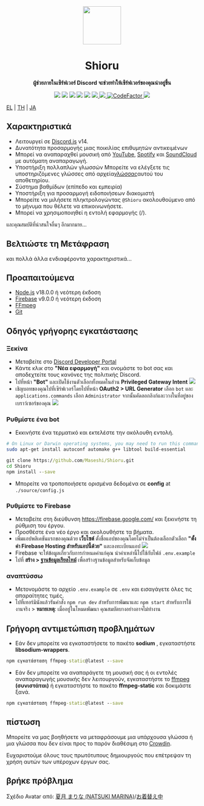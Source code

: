 <div align="center">
  <img src="https://raw.githubusercontent.com/Maseshi/Shioru/main/assets/icons/favicon-circle.png" width="100" />
  <strong>
    <h1>Shioru</h2>
    <p>ผู้ช่วยภายในเซิร์ฟเวอร์ Discord จะช่วยทำให้เซิร์ฟเวอร์ของคุณน่าอยู่ขึ้น</p>
  </strong>
  <img src="https://img.shields.io/badge/discord.js-v14-7354F6?logo=discord&logoColor=white" />
  <img src="https://img.shields.io/github/stars/Maseshi/Shioru.svg?logo=github" />
  <img src="https://img.shields.io/github/v/release/Maseshi/Shioru" />
  <img src="https://img.shields.io/github/license/Maseshi/Shioru.svg?logo=github" />
  <img src="https://img.shields.io/github/last-commit/Maseshi/Shioru" />
  <a title="Κατάσταση" target="_blank" href="https://shioru.statuspage.io/">
    <img src="https://img.shields.io/badge/dynamic/json?logo=google-cloud&logoColor=white&label=status&query=status.indicator&url=https%3A%2F%2Fq60yrzp0cbgg.statuspage.io%2Fapi%2Fv2%2Fstatus.json" />
  </a>
  <a title="Crowdin" target="_blank" href="https://crowdin.com/project/shioru">
    <img src="https://badges.crowdin.net/shioru/localized.svg" />
  </a>
  <a title="CodeFactor" target="_blank" href="https://www.codefactor.io/repository/github/maseshi/shioru">
    <img src="https://www.codefactor.io/repository/github/maseshi/shioru/badge" alt="CodeFactor" />
  </a>
  <a title="Top.gg" target="_blank" href="https://top.gg/bot/704706906505347183">
    <img src="https://top.gg/api/widget/upvotes/704706906505347183.svg" />
  </a>
</div>

[EL](https://github.com/Maseshi/Shioru/blob/main/documents/README.en.md) | [TH](https://github.com/Maseshi/Shioru/blob/main/documents/README.th.md) | [JA](https://github.com/Maseshi/Shioru/blob/main/documents/README.ja.md)

<div align="center">
  <a href="https://github.com/Maseshi/Shioru/tree/main/documents">
    </img>
  </a>
</div>

## Χαρακτηριστικά

- Λειτουργεί σε [Discord.js](https://discord.js.org/) v14.
- Δυνατότητα προσαρμογής μιας ποικιλίας επιθυμητών αντικειμένων
- Μπορεί να αναπαραχθεί μουσική από [YouTube](https://www.youtube.com/), [Spotify](https://www.spotify.com/) και [SoundCloud](https://soundcloud.com/) με αυτόματη αναπαραγωγή.
- Υποστήριξη πολλαπλών γλωσσών Μπορείτε να ελέγξετε τις υποστηριζόμενες γλώσσες από αρχεία[γλώσσας](https://github.com/Maseshi/shioru/blob/main/source/languages)αυτού του αποθετηρίου.
- Σύστημα βαθμίδων (επίπεδο και εμπειρία)
- Υποστήριξη για προσαρμογή ειδοποιήσεων διακομιστή
- Μπορείτε να μιλήσετε πληκτρολογώντας `@Shioru` ακολουθούμενο από το μήνυμα που θέλετε να επικοινωνήσετε.
- Μπορεί να χρησιμοποιηθεί η εντολή εφαρμογής (/).

และคุณสมบัติที่น่าสนใจอื่นๆ อีกมากมาย...

## Βελτιώστε τη Μετάφραση

και πολλά άλλα ενδιαφέροντα χαρακτηριστικά...

## Προαπαιτούμενα

- [Node.js](https://nodejs.org/) v18.0.0 ή νεότερη έκδοση
- [Firebase](https://firebase.google.com/) v9.0.0 ή νεότερη έκδοση
- [FFmpeg](https://www.ffmpeg.org/download.html)
- [Git](https://git-scm.com/downloads)

## Οδηγός γρήγορης εγκατάστασης

### Ξεκίνα

- Μεταβείτε στο [Discord Developer Portal](https://discord.com/developers/applications)
- Κάντε κλικ στο **"Νέα εφαρμογή"** και ονομάστε το bot σας και αποδεχτείτε τους κανόνες της πολιτικής Discord.
- ไปที่หน้า **"Bot"** และเปิดใช้งานตัวเลือกทั้งหมดในส่วน **Privileged Gateway Intent** ![](https://raw.githubusercontent.com/Maseshi/Shioru/main/assets/images/discord-developer-portal-privileged-gateway-intents.png)
- เชิญบอทของคุณไปที่เซิร์ฟเวอร์โดยไปที่หน้า **OAuth2 > URL Generator** เลือก `bot` และ `applications.commands` เลือก `Administrator` จากนั้นคัดลอกลิงก์และวางในที่อยู่ของเบราว์เซอร์ของคุณ ![](https://raw.githubusercontent.com/Maseshi/Shioru/main/assets/images/discord-developer-portal-scopes.png)

### Ρυθμίστε ένα bot

- Εκκινήστε ένα τερματικό και εκτελέστε την ακόλουθη εντολή.

```sh
# On Linux or Darwin operating systems, you may need to run this command.
sudo apt-get install autoconf automake g++ libtool build-essential
```

```bat
git clone https://github.com/Maseshi/Shioru.git
cd Shioru
npm install --save
```

- Μπορείτε να τροποποιήσετε ορισμένα δεδομένα σε **config** at `./source/config.js`

### Ρυθμίστε το Firebase

- Μεταβείτε στη διεύθυνση https://firebase.google.com/ και ξεκινήστε τη ρύθμιση του έργου.
- Προσθέστε ένα νέο έργο και ακολουθήστε τα βήματα.
- เพิ่มแอปพลิเคชันแรกของคุณด้วย **เว็บไซต์** ตั้งชื่อแอปของคุณโดยไม่จำเป็นต้องเลือกตัวเลือก **"ตั้งค่า Firebase Hosting สำหรับแอปนี้ด้วย"** และลงทะเบียนแอป ![](https://raw.githubusercontent.com/Maseshi/Shioru/main/assets/images/firebase-setup-web-application.png)
- Firebase จะให้ข้อมูลเกี่ยวกับการกำหนดค่าแก่คุณ นำค่าเหล่านี้ไปใช้กับไฟล์ `.env.example`
- ไปที่ **สร้าง > [ฐานข้อมูลเรียลไทม์](https://console.firebase.google.com/u/0/project/_/database/data)** เพื่อสร้างฐานข้อมูลสำหรับจัดเก็บข้อมูล

### αναπτύσσω

- Μετονομάστε το αρχείο `.env.example` σε `.env` και εισαγάγετε όλες τις απαραίτητες τιμές.
- ไปที่เทอร์มินัลแล้วรันคำสั่ง `npm run dev` สำหรับการพัฒนาและ `npm start` สำหรับการใช้งานจริง > **หมายเหตุ**: เมื่ออยู่ในโหมดพัฒนา คุณสมบัตบางอย่างอาจไม่ทำงาน

## Γρήγορη αντιμετώπιση προβλημάτων

- Εάν δεν μπορείτε να εγκαταστήσετε το πακέτο **sodium** , εγκαταστήστε **libsodium-wrappers**.
```bat
npm εγκατάσταση ffmpeg-static@latest --save
```
- Εάν δεν μπορείτε να αναπαράγετε τη μουσική σας ή οι εντολές αναπαραγωγής μουσικής δεν λειτουργούν, εγκαταστήστε το [ffmpeg](https://ffmpeg.org/download.html) **(συνιστάται)** ή εγκαταστήστε το πακέτο **ffmpeg-static** και δοκιμάστε ξανά.
```bat
npm εγκατάσταση ffmpeg-static@latest --save
```

## πίστωση

Μπορείτε να μας βοηθήσετε να μεταφράσουμε μια υπάρχουσα γλώσσα ή μια γλώσσα που δεν είναι προς το παρόν διαθέσιμη στο [Crowdin](https://crowdin.com/project/shioru-bot).

Ευχαριστούμε όλους τους πρωτότυπους δημιουργούς που επέτρεψαν τη χρήση αυτών των υπέροχων έργων σας.

## βρήκε πρόβλημα

Σχέδιο Avatar από: [夏月 まりな (NATSUKI MARINA)](https://www.pixiv.net/en/users/482462)/[お着替え中](https://www.pixiv.net/en/artworks/76075098)
